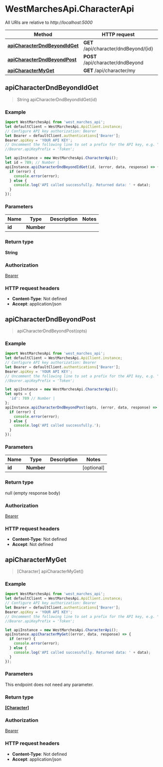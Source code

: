 # WestMarchesApi.CharacterApi

All URIs are relative to *http://localhost:5000*

Method | HTTP request | Description
------------- | ------------- | -------------
[**apiCharacterDndBeyondIdGet**](CharacterApi.md#apiCharacterDndBeyondIdGet) | **GET** /api/character/dndBeyond/{id} | 
[**apiCharacterDndBeyondPost**](CharacterApi.md#apiCharacterDndBeyondPost) | **POST** /api/character/dndBeyond | 
[**apiCharacterMyGet**](CharacterApi.md#apiCharacterMyGet) | **GET** /api/character/my | 



## apiCharacterDndBeyondIdGet

> String apiCharacterDndBeyondIdGet(id)



### Example

```javascript
import WestMarchesApi from 'west_marches_api';
let defaultClient = WestMarchesApi.ApiClient.instance;
// Configure API key authorization: Bearer
let Bearer = defaultClient.authentications['Bearer'];
Bearer.apiKey = 'YOUR API KEY';
// Uncomment the following line to set a prefix for the API key, e.g. "Token" (defaults to null)
//Bearer.apiKeyPrefix = 'Token';

let apiInstance = new WestMarchesApi.CharacterApi();
let id = 789; // Number | 
apiInstance.apiCharacterDndBeyondIdGet(id, (error, data, response) => {
  if (error) {
    console.error(error);
  } else {
    console.log('API called successfully. Returned data: ' + data);
  }
});
```

### Parameters


Name | Type | Description  | Notes
------------- | ------------- | ------------- | -------------
 **id** | **Number**|  | 

### Return type

**String**

### Authorization

[Bearer](../README.md#Bearer)

### HTTP request headers

- **Content-Type**: Not defined
- **Accept**: application/json


## apiCharacterDndBeyondPost

> apiCharacterDndBeyondPost(opts)



### Example

```javascript
import WestMarchesApi from 'west_marches_api';
let defaultClient = WestMarchesApi.ApiClient.instance;
// Configure API key authorization: Bearer
let Bearer = defaultClient.authentications['Bearer'];
Bearer.apiKey = 'YOUR API KEY';
// Uncomment the following line to set a prefix for the API key, e.g. "Token" (defaults to null)
//Bearer.apiKeyPrefix = 'Token';

let apiInstance = new WestMarchesApi.CharacterApi();
let opts = {
  'id': 789 // Number | 
};
apiInstance.apiCharacterDndBeyondPost(opts, (error, data, response) => {
  if (error) {
    console.error(error);
  } else {
    console.log('API called successfully.');
  }
});
```

### Parameters


Name | Type | Description  | Notes
------------- | ------------- | ------------- | -------------
 **id** | **Number**|  | [optional] 

### Return type

null (empty response body)

### Authorization

[Bearer](../README.md#Bearer)

### HTTP request headers

- **Content-Type**: Not defined
- **Accept**: Not defined


## apiCharacterMyGet

> [Character] apiCharacterMyGet()



### Example

```javascript
import WestMarchesApi from 'west_marches_api';
let defaultClient = WestMarchesApi.ApiClient.instance;
// Configure API key authorization: Bearer
let Bearer = defaultClient.authentications['Bearer'];
Bearer.apiKey = 'YOUR API KEY';
// Uncomment the following line to set a prefix for the API key, e.g. "Token" (defaults to null)
//Bearer.apiKeyPrefix = 'Token';

let apiInstance = new WestMarchesApi.CharacterApi();
apiInstance.apiCharacterMyGet((error, data, response) => {
  if (error) {
    console.error(error);
  } else {
    console.log('API called successfully. Returned data: ' + data);
  }
});
```

### Parameters

This endpoint does not need any parameter.

### Return type

[**[Character]**](Character.md)

### Authorization

[Bearer](../README.md#Bearer)

### HTTP request headers

- **Content-Type**: Not defined
- **Accept**: application/json

